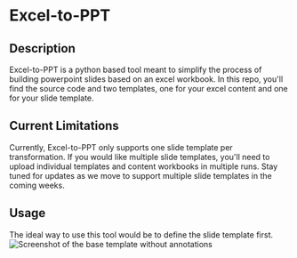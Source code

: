 # Excel-to-PPT

## Description
Excel-to-PPT is a python based tool meant to simplify the process of building powerpoint slides based on an excel workbook. In this repo, you'll find the source code and two templates, one for your excel content and one for your slide template.

## Current Limitations
Currently, Excel-to-PPT only supports one slide template per transformation. If you would like multiple slide templates, you'll need to upload individual templates and content workbooks in multiple runs. Stay tuned for updates as we move to support multiple slide templates in the coming weeks.

## Usage
The ideal way to use this tool would be to define the slide template first.
![Screenshot of the base template without annotations](/assets/images/electrocat.png)



